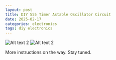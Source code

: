 ```yaml
---
layout: post
title: DIY 555 Timer Astable Oscillator Circuit
date: 2025-02-17
categories: electronics
tags: diy electronics
---
```

![Alt text 2](https://32bitwave.github.io/32bitcoffee/images/Breadboard555.JPG)
![Alt text 2](https://32bitwave.github.io/32bitcoffee/images/BreadboardWires.JPG)

More instructions on the way. Stay tuned.
